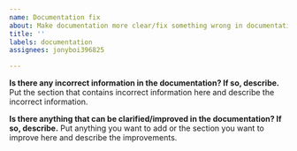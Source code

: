 ```yaml
---
name: Documentation fix
about: Make documentation more clear/fix something wrong in documentation
title: ''
labels: documentation
assignees: jonyboi396825

---
```


**Is there any incorrect information in the documentation? If so, describe.**
Put the section that contains incorrect information here and describe the incorrect information.

**Is there anything that can be clarified/improved in the documentation? If so, describe.**
Put anything you want to add or the section you want to improve here and describe the improvements.
